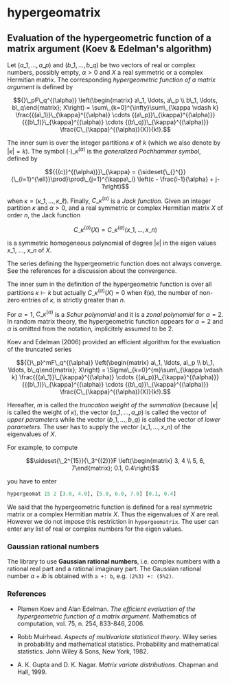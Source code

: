 # hypergeomatrix

## Evaluation of the hypergeometric function of a matrix argument (Koev & Edelman's algorithm)

Let $(a\_1, \ldots, a\_p)$ and $(b\_1, \ldots, b\_q)$ be two vectors of real or 
complex numbers, possibly empty, $\alpha > 0$ and $X$ a real symmetric or a 
complex Hermitian matrix. 
The corresponding *hypergeometric function of a matrix argument* is defined by 

$${}\_pF\_q^{(\alpha)} \left(\begin{matrix} a\_1, \ldots, a\_p \\ b\_1, \ldots, b\_q\end{matrix}; X\right) = \sum\_{k=0}^{\infty}\sum\_{\kappa \vdash k} \frac{{(a\_1)}\_{\kappa}^{(\alpha)} \cdots {(a\_p)}\_{\kappa}^{(\alpha)}} {{(b\_1)}\_{\kappa}^{(\alpha)} \cdots {(b\_q)}\_{\kappa}^{(\alpha)}} \frac{C\_{\kappa}^{(\alpha)}(X)}{k!}.$$

The inner sum is over the integer partitions $\kappa$ of $k$ (which we also 
denote by $|\kappa| = k$). The symbol ${(\cdot)}\_{\kappa}^{(\alpha)}$ is the 
*generalized Pochhammer symbol*, defined by

$${{(c)}^{(\alpha)}}\_{\kappa} = {\sideset{\_{}^{}}{\_{i=1}^{\ell}}\prod}\prod\_{j=1}^{\kappa\_i} \left(c - \frac{i-1}{\alpha} + j-1\right)$$

when $\kappa = (\kappa\_1, \ldots, \kappa\_\ell)$. 
Finally, $C\_{\kappa}^{(\alpha)}$ is a *Jack function*. 
Given an integer partition $\kappa$ and $\alpha > 0$, and a 
real symmetric or complex Hermitian matrix $X$ of order $n$, 
the Jack function 

$$C\_{\kappa}^{(\alpha)}(X) = C\_{\kappa}^{(\alpha)}(x\_1, \ldots, x\_n)$$

is a symmetric homogeneous polynomial of degree $|\kappa|$ in the 
eigen values $x\_1$, $\ldots$, $x\_n$ of $X$. 

The series defining the hypergeometric function does not always converge. 
See the references for a discussion about the convergence. 

The inner sum in the definition of the hypergeometric function is over 
all partitions $\kappa \vdash k$ but actually 
$C\_{\kappa}^{(\alpha)}(X) = 0$ when $\ell(\kappa)$, the number of non-zero 
entries of $\kappa$, is strictly greater than $n$.

For $\alpha=1$, $C\_{\kappa}^{(\alpha)}$ is a *Schur polynomial* and it is 
a *zonal polynomial* for $\alpha = 2$. 
In random matrix theory, the hypergeometric function appears for $\alpha=2$ 
and $\alpha$ is omitted from the notation, implicitely assumed to be $2$. 

Koev and Edelman (2006) provided an efficient algorithm for the evaluation 
of the truncated series 

$${{}\_p}^mF\_q^{(\alpha)} \left(\begin{matrix} a\_1, \ldots, a\_p \\ b\_1, \ldots, b\_q\end{matrix}; X\right) = \Sigma\_{k=0}^{m}\sum\_{\kappa \vdash k} \frac{{(a\_1)}\_{\kappa}^{(\alpha)} \cdots {(a\_p)}\_{\kappa}^{(\alpha)}} {{(b\_1)}\_{\kappa}^{(\alpha)} \cdots {(b\_q)}\_{\kappa}^{(\alpha)}} 
\frac{C\_{\kappa}^{(\alpha)}(X)}{k!}.$$

Hereafter, $m$ is called the *truncation weight of the summation* 
(because $|\kappa|$ is called the weight of $\kappa$), the vector 
$(a\_1, \ldots, a\_p)$ is called the vector of *upper parameters* while 
the vector $(b\_1, \ldots, b\_q)$ is called the vector of *lower parameters*. 
The user has to supply the vector $(x\_1, \ldots, x\_n)$ of the eigenvalues 
of $X$. 

For example, to compute

$$\sideset{\_2^{15}}{\_3^{(2)}}F \left(\begin{matrix} 3, 4 \\ 5, 6, 7\end{matrix}; 0.1, 0.4\right)$$

you have to enter 

```haskell
hypergeomat 15 2 [3.0, 4.0], [5.0, 6.0, 7.0] [0.1, 0.4]
```

We said that the hypergeometric function is defined for a real symmetric 
matrix or a complex Hermitian matrix $X$. Thus the eigenvalues of $X$ 
are real. However we do not impose this restriction in `hypergeomatrix`. 
The user can enter any list of real or complex numbers for the eigen values. 

### Gaussian rational numbers

The library to use **Gaussian rational numbers**, i.e. complex numbers with 
a rational real part and a rational imaginary part. The Gaussian rational 
number $a + ib$ is obtained with `a +: b`, e.g. `(2%3) +: (5%2)`.


### References

- Plamen Koev and Alan Edelman. 
*The efficient evaluation of the hypergeometric function of a matrix argument*.
Mathematics of computation, vol. 75, n. 254, 833-846, 2006.

- Robb Muirhead. 
*Aspects of multivariate statistical theory*. 
Wiley series in probability and mathematical statistics. 
Probability and mathematical statistics. 
John Wiley & Sons, New York, 1982.

- A. K. Gupta and D. K. Nagar. 
*Matrix variate distributions*. 
Chapman and Hall, 1999.
